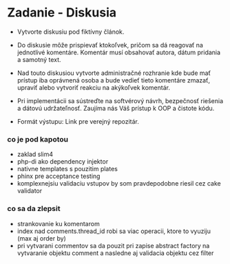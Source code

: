 # Zadanie - Diskusia

- Vytvorte diskusiu pod fiktívny článok. 
- Do diskusie môže prispievať
ktokoľvek, pričom sa dá reagovať na jednotlivé komentáre. Komentár musí
obsahovať autora, dátum pridania a samotný text.

- Nad touto diskusiou vytvorte administračné rozhranie kde bude mať prístup
iba oprávnená osoba a bude vedieť tieto komentáre zmazať, upraviť alebo
vytvoriť reakciu na akýkoľvek komentár.

- Pri implementácii sa sústreďte na softvérový návrh, bezpečnosť riešenia a
dátovú udržateľnosť.
Zaujíma nás Váš prístup k OOP a čistote kódu.

- Formát výstupu: Link pre verejný repozitár.


### co je pod kapotou
- zaklad slim4
- php-di ako dependency injektor
- nativne templates s pouzitim plates
- phinx pre acceptance testing
- komplexnejsiu validaciu vstupov by som pravdepodobne riesil cez cake validator

### co sa da zlepsit
- strankovanie ku komentarom
- index nad comments.thread_id robi sa viac operacii, ktore to vyuziju (max aj order by)
- pri vytvarani commentov sa da pouzit pri zapise abstract factory na vytvaranie
  objektu comment a nasledne aj validacia objektu cez filter

